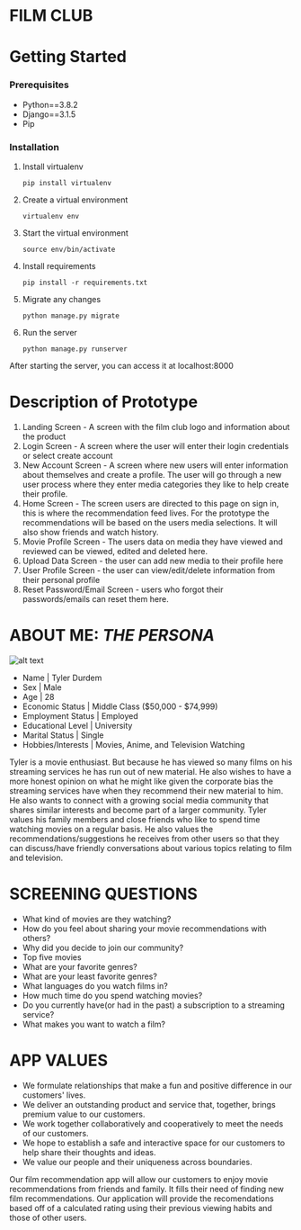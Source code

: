 # **FILM CLUB**

# Getting Started

### Prerequisites

- Python==3.8.2
- Django==3.1.5
- Pip

### Installation

1. Install virtualenv
      ```
      pip install virtualenv
      ```
2. Create a virtual environment
      ```
      virtualenv env
      ```
3. Start the virtual environment
      ```
      source env/bin/activate
      ```
4. Install requirements
      ```
      pip install -r requirements.txt
      ```
5. Migrate any changes
      ```
      python manage.py migrate
      ```
6. Run the server
      ```
      python manage.py runserver
      ```

After starting the server, you can access it at localhost:8000

# Description of Prototype

1. Landing Screen - A screen with the film club logo and information about the product
2. Login Screen - A screen where the user will enter their login credentials or select create account 
3. New Account Screen - A screen where new users will enter information about  themselves and create a profile. The user will go through a new user process where they enter media categories they like to help create their profile. 
4. Home Screen - The screen users are directed to this page on sign in, this is where the recommendation feed lives. For the prototype the recommendations will be based on the users media selections. It will also show friends and watch history.  
5. Movie Profile Screen - The users data on media they have viewed  and reviewed can be viewed, edited and deleted here.
6. Upload Data Screen - the user can add new media to their profile here
7. User Profile Screen - the user can view/edit/delete information from their personal profile
8. Reset Password/Email Screen - users who forgot their passwords/emails can reset them here.

# ABOUT ME: *THE PERSONA*

![alt text](https://img.freepik.com/free-photo/a-man-in-a-bedroom-at-home-in-front-of-a-laptop-watching-movies-at-night_163305-16739.jpg?size=664&ext=jpg)

- Name              |   Tyler Durdem
- Sex               |   Male
- Age               |   28
- Economic Status   |   Middle Class ($50,000 - $74,999)
- Employment Status |   Employed
- Educational Level |   University
- Marital Status   |   Single
- Hobbies/Interests |   Movies, Anime, and Television Watching

Tyler is a movie enthusiast.  But because he has viewed so many films on his streaming services he has run out of new material.  He also wishes to have a more honest opinion on what he might like given the corporate bias the streaming services have when they recommend their new material to him.  He also wants to connect with a growing social media community that shares similar interests and become part of a larger community. Tyler values his family members and close friends who like to spend time watching movies on a regular basis. He also values the recommendations/suggestions he receives from other users so that they can discuss/have friendly conversations about various topics relating to film and television.  

# SCREENING QUESTIONS
- What kind of movies are they watching?
- How do you feel about sharing your movie recommendations with others?
- Why did you decide to join our community?
- Top five movies
- What are your favorite genres?
- What are your least favorite genres?
- What languages do you watch films in?
- How much time do you spend watching movies?
- Do you currently have(or had in the past) a subscription to a streaming service?
- What makes you want to watch a film?

# APP VALUES
- We formulate relationships that make a fun and positive difference in our customers' lives.
- We deliver an outstanding product and service that, together, brings premium value to our customers.
- We work together collaboratively and cooperatively to meet the needs of our customers.
- We hope to establish a safe and interactive space for our customers to help share their thoughts and ideas.
- We value our people and their uniqueness across boundaries. 

Our film recommendation app will allow our customers to enjoy movie recommendations from friends and family. It fills their need of finding new film recommendations.  Our application will provide the recomendations based off of a calculated rating using their previous viewing habits and those of other users.    
